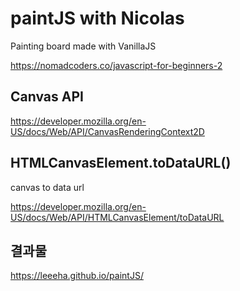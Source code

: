 # paintJS with Nicolas 

Painting board made with VanillaJS 

https://nomadcoders.co/javascript-for-beginners-2

## Canvas API

https://developer.mozilla.org/en-US/docs/Web/API/CanvasRenderingContext2D

## HTMLCanvasElement.toDataURL()

canvas to data url 

https://developer.mozilla.org/en-US/docs/Web/API/HTMLCanvasElement/toDataURL

## 결과물

https://leeeha.github.io/paintJS/


